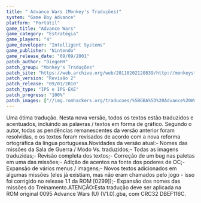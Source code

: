 ```yaml
---
title: " Advance Wars (Monkey's Traduções)"
system: "Game Boy Advance"
platform: "Portátil"
game_title: "Advance Wars"
game_category: "Estratégia"
game_players: "4"
game_developer: "Intelligent Systems"
game_publisher: "Nintendo"
game_release_date: "09/09/2001"
patch_author: "DiegoHH"
patch_group: "Monkey's Traduções"
patch_site: "https://web.archive.org/web/20110202120839/http://monkeystraducoes.com/"
patch_version: "Revisão 2"
patch_release: "09/01/2010"
patch_type: "IPS e IPS-EXE"
patch_progress: "100%"
patch_images: ["//img.romhackers.org/traducoes/%5BGBA%5D%20Advance%20Wars%20-%20Monkey's%20Tradu%C3%A7%C3%B5es%20-%201.png","//img.romhackers.org/traducoes/%5BGBA%5D%20Advance%20Wars%20-%20Monkey's%20Tradu%C3%A7%C3%B5es%20-%202.png","//img.romhackers.org/traducoes/%5BGBA%5D%20Advance%20Wars%20-%20Monkey's%20Tradu%C3%A7%C3%B5es%20-%203.png"]
---
```

Uma ótima tradução. Nesta nova versão, todos os textos estão traduzidos e acentuados, incluindo as palavras / textos em forma de gráfico. Segundo o autor, todas as pendências remanescentes da versão anterior foram resolvidas, e os textos foram revisados de acordo com a nova reforma ortográfica da língua portuguesa.Novidades da versão atual:- Nomes das missões da Sala de Guerra / Modo Vs. traduzidos;- Todas as imagens traduzidas;- Revisão completa dos textos;- Correção de um bug nas paletas em uma das missões;- Adição de acentos na fonte dos poderes de OC;- Expansão de vários menus / imagens;- Novos textos adicionados em algumas missões (eles já existiam, mas não eram chamados pelo jogo - isso foi corrigido no release 1.1 da ROM [0299]);- Expansão dos nomes das missões do Treinamento.ATENÇÃO:Esta tradução deve ser aplicada na ROM original 0095 Advance Wars (U) (V1.0).gba, com CRC32 DBEF116C.